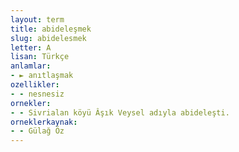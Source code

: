 ```yaml
---
layout: term
title: abideleşmek
slug: abidelesmek
letter: A
lisan: Türkçe
anlamlar:
- ► anıtlaşmak
ozellikler:
- - nesnesiz
ornekler:
- - Sivrialan köyü Âşık Veysel adıyla abideleşti.
orneklerkaynak:
- - Gülağ Öz
---
```

